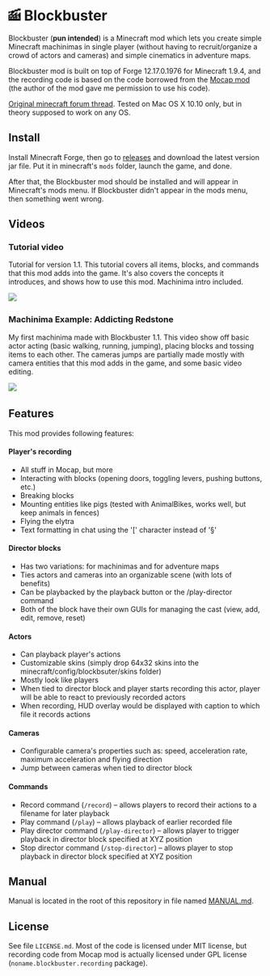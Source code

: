 # ![Blockbuster](./logo.png) Blockbuster

Blockbuster (**pun intended**) is a Minecraft mod which lets you create simple 
Minecraft machinimas in single player (without having to recruit/organize a 
crowd of actors and cameras) and simple cinematics in adventure maps.

Blockbuster mod is built on top of Forge 12.17.0.1976 for Minecraft 1.9.4, and the recording 
code is based on the code borrowed from the [Mocap mod](http://www.minecraftforum.net/forums/mapping-and-modding/minecraft-mods/1445402-minecraft-motion-capture-mod-mocap-16-000) 
(the author of the mod gave me permission to use his code). 

[Original minecraft forum thread](http://www.minecraftforum.net/forums/mapping-and-modding/minecraft-mods/2700216-blockbuster-create-simple-machinimas-and-adventure). 
Tested on Mac OS X 10.10 only, but in theory supposed to work on any OS.

## Install

Install Minecraft Forge, then go to 
[releases](https://github.com/mchorse/blockbuster/releases) and download the 
latest version jar file. Put it in minecraft's `mods` folder, launch the game, 
and done. 

After that, the Blockbuster mod should be installed and will appear in Minecraft's 
mods menu. If Blockbuster didn't appear in the mods menu, then something went 
wrong.

## Videos

### Tutorial video

Tutorial for version 1.1. This tutorial covers all items, blocks, and commands 
that this mod adds into the game. It's also covers the concepts it introduces, 
and shows how to use this mod. Machinima intro included.

<a href="https://www.youtube.com/watch?v=mjvWD9rIO0U">
    <img src="https://img.youtube.com/vi/mjvWD9rIO0U/0.jpg">
</a>

### Machinima Example: Addicting Redstone

My first machinima made with Blockbuster 1.1. This video show off basic actor 
acting (basic walking, running, jumping), placing blocks and tossing items to 
each other. The cameras jumps are partially made mostly with camera entities 
that this mod adds in the game, and some basic video editing.

<a href="https://www.youtube.com/watch?v=ua3kfAe0bKo">
    <img src="https://img.youtube.com/vi/ua3kfAe0bKo/0.jpg">
</a>

## Features

This mod provides following features:

#### Player's recording

* All stuff in Mocap, but more
* Interacting with blocks (opening doors, toggling levers, pushing buttons, etc.)
* Breaking blocks
* Mounting entities like pigs (tested with AnimalBikes, works well, but keep animals in fences)
* Flying the elytra
* Text formatting in chat using the '[' character instead of '§'

#### Director blocks

* Has two variations: for machinimas and for adventure maps
* Ties actors and cameras into an organizable scene (with lots of benefits)
* Can be playbacked by the playback button or the /play-director command
* Both of the block have their own GUIs for managing the cast (view, add, edit, remove, reset)

#### Actors

* Can playback player's actions
* Customizable skins (simply drop 64x32 skins into the minecraft/config/blockbsuter/skins folder)
* Mostly look like players
* When tied to director block and player starts recording this actor, player will be able to react to previously recorded actors
* When recording, HUD overlay would be displayed with caption to which file it records actions

#### Cameras

* Configurable camera's properties such as: speed, acceleration rate, maximum acceleration and flying direction
* Jump between cameras when tied to director block

#### Commands

* Record command (`/record`) – allows players to record their actions to a filename for later playback
* Play command (`/play`) – allows playback of earlier recorded file
* Play director command (`/play-director`) – allows player to trigger playback in director block specified at XYZ position
* Stop director command (`/stop-director`) – allows player to stop playback in director block specified at XYZ position

## Manual

Manual is located in the root of this repository in file named [MANUAL.md](./MANUAL.md).

## License

See file `LICENSE.md`. Most of the code is licensed under MIT license, but recording code 
from Mocap mod is actually licensed under GPL license (`noname.blockbuster.recording` package).
